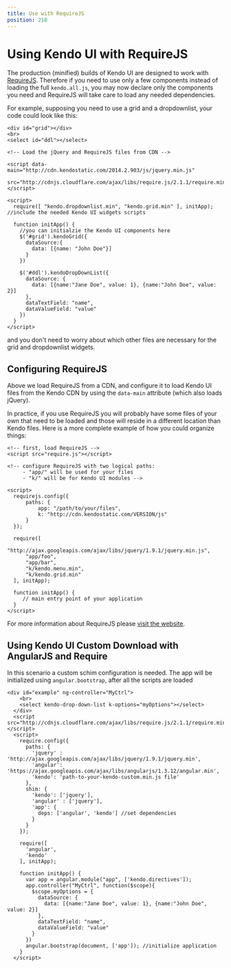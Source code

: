 ```yaml
---
title: Use with RequireJS
position: 210
---
```


# Using Kendo UI with RequireJS

The production (minified) builds of Kendo UI are designed to work with [RequireJS](http://requirejs.org/).  Therefore if you need to use only a few components instead of loading the full `kendo.all.js`, you may now declare only the components you need and RequireJS will take care to load any needed dependencies.

For example, supposing you need to use a grid and a dropdownlist, your code could look like this:

    <div id="grid"></div>
    <br>
    <select id="ddl"></select>

    <!-- Load the jQuery and RequireJS files from CDN -->

    <script data-main="http://cdn.kendostatic.com/2014.2.903/js/jquery.min.js"
            src="http://cdnjs.cloudflare.com/ajax/libs/require.js/2.1.1/require.min.js"></script>

    <script>
      require([ "kendo.dropdownlist.min", "kendo.grid.min" ], initApp); //include the needed Kendo UI widgets scripts

      function initApp() {
        //you can initialzie the Kendo UI components here
        $('#grid').kendoGrid({
          dataSource:{
            data: [{name: "John Doe"}]
          }
        })

        $('#ddl').kendoDropDownList({
          dataSource: {
            data: [{name:"Jane Doe", value: 1}, {name:"John Doe", value: 2}]
          },
          dataTextField: "name",
          dataValueField: "value"
        })
      }
    </script>

and you don't need to worry about which other files are necessary for the grid and dropdownlist widgets.

## Configuring RequireJS

Above we load RequireJS from a CDN, and configure it to load Kendo UI files from the Kendo CDN by using the `data-main` attribute (which also loads jQuery).

In practice, if you use RequireJS you will probably have some files of your own that need to be loaded and those will reside in a different location than Kendo files.  Here is a more complete example of how you could organize things:

    <!-- first, load RequireJS -->
    <script src="require.js"></script>

    <!-- configure RequireJS with two logical paths:
         - "app/" will be used for your files
         - "k/" will be for Kendo UI modules -->

    <script>
      requirejs.config({
          paths: {
              app: "/path/to/your/files",
              k: "http://cdn.kendostatic.com/VERSION/js"
          }
      });

      require([
          "http://ajax.googleapis.com/ajax/libs/jquery/1.9.1/jquery.min.js",
          "app/foo",
          "app/bar",
          "k/kendo.menu.min",
          "k/kendo.grid.min"
      ], initApp);

      function initApp() {
         // main entry point of your application
      }
    </script>

For more information about RequireJS please [visit the website](http://requirejs.org/).

## Using Kendo UI Custom Download with AngularJS and Require

In this scenario a custom schim configuration is needed. The app will be initialized using `angular.bootstrap`, after all the scripts are loaded

    <div id="example" ng-controller="MyCtrl">
        <br>
        <select kendo-drop-down-list k-options="myOptions"></select>
      </div>
      <script src="http://cdnjs.cloudflare.com/ajax/libs/require.js/2.1.1/require.min.js"></script>
      <script>
        require.config({
          paths: {
            'jquery' : 'http://ajax.googleapis.com/ajax/libs/jquery/1.9.1/jquery.min',
            'angular': 'https://ajax.googleapis.com/ajax/libs/angularjs/1.3.12/angular.min',
            'kendo': 'path-to-your-kendo-custom.min.js file'
          },
          shim: {
            'kendo': ['jquery'],
            'angular' : ['jquery'],
            'app': {
              deps: ['angular', 'kendo'] //set dependencies
            }
          }
        });

        require([
          'angular',
          'kendo'
        ], initApp);

        function initApp() {
          var app = angular.module("app", ['kendo.directives']);
          app.controller("MyCtrl", function($scope){
            $scope.myOptions = {
              dataSource: {
                data: [{name:"Jane Doe", value: 1}, {name:"John Doe", value: 2}]
              },
              dataTextField: "name",
              dataValueField: "value"
            }
          })
          angular.bootstrap(document, ['app']); //initialize application
        }
      </script>
